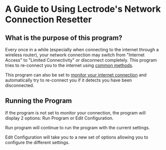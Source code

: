# A Guide to Using Lectrode's Network Connection Resetter #


## What is the purpose of this program? ##

Every once in a while (especially when connecting to the internet through a wireless router), your network connection may switch from "Internet Access" to "Limited Connectivity" or disconnect completely. This program tries to re-connect you to the internet using [common methods](FIXES.md).

This program can also be set to [monitor your internet connection](SETTING#CONTINUOUS.md) and automatically try to re-connect you if it detects you have been disconnected.


## Running the Program ##
If the program is not set to monitor your connection, the program will display 2 options: Run Program or Edit Configuration.

Run program will continue to run the program with the current settings.

Edit Configuration will take you to a new set of options allowing you to configure the different settings.